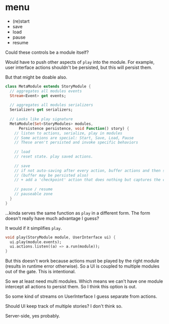 # menu

- (re)start
- save
- load
- pause
- resume

Could these controls be a module itself?

Would have to push other aspects of `play` into the module. For example, user interface actions
shouldn't be persisted, but this will persist them.

But that might be doable also.

```dart
class MetaModule extends StoryModule {
  // aggregates all modules events
  Stream<Event> get events;
  
  // aggregates all modules serializers
  Serializers get serializers;
  
  // Looks like play signature
  MetaModule(Set<StoryModules> modules, 
      Persistence persistence, void Function() story) {
    // listen to actions, serialize, play in modules
    // Some actions are special: Start, Save, Load, Pause
    // These aren't persisted and invoke specific behaviors
    
    // load
    // reset state. play saved actions.
    
    // save
    // if not auto-saving after every action, buffer actions and then save on demand.
    // (buffer may be persisted also)
    // + add a 'checkpoint' action that does nothing but captures the current offset.
    
    // pause / resume
    // pauseable zone
  }
}
```

...kinda serves the same function as `play` in a different form. The form doesn't really have
much advantage I guess?

It would if it simplifies `play`.

```dart
void play(StoryModule module, UserInterface ui) {
  ui.play(module.events);
  ui.actions.listen((a) => a.run(module));
}
```

But this doesn't work because actions must be played by the right module (results in runtime error
otherwise). So a UI is coupled to multiple modules out of the gate. This is intentional.

So we at least need multi modules. Which means we can't have one module intercept all actions to
persist them. So I think this option is out.

So some kind of streams on UserInterface I guess separate from actions.

Should UI keep track of multiple stories? I don't think so.

Server-side, yes probably.
